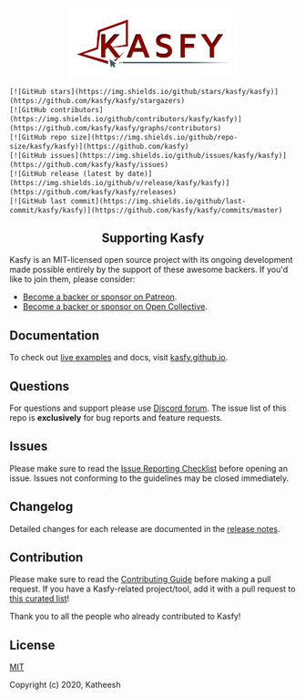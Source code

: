 <p align="center"><a href="https://kasfy.github.io" target="_blank" rel="noopener noreferrer"><img width="300" src="https://raw.githubusercontent.com/kasfy/assets/master/images/kasfy-small.png" alt="logo"></a></p>


    [![GitHub stars](https://img.shields.io/github/stars/kasfy/kasfy)](https://github.com/kasfy/kasfy/stargazers)
    [![GitHub contributors](https://img.shields.io/github/contributors/kasfy/kasfy)](https://github.com/kasfy/kasfy/graphs/contributors)
    [![GitHub repo size](https://img.shields.io/github/repo-size/kasfy/kasfy)](https://github.com/kasfy)
    [![GitHub issues](https://img.shields.io/github/issues/kasfy/kasfy)](https://github.com/kasfy/kasfy/issues)
    [![GitHub release (latest by date)](https://img.shields.io/github/v/release/kasfy/kasfy)](https://github.com/kasfy/kasfy/releases)
    [![GitHub last commit](https://img.shields.io/github/last-commit/kasfy/kasfy)](https://github.com/kasfy/kasfy/commits/master)


<h2 align="center">Supporting Kasfy</h2>

Kasfy is an MIT-licensed open source project with its ongoing development made possible entirely by the support of these awesome backers. If you'd like to join them, please consider:

- [Become a backer or sponsor on Patreon](https://www.patreon.com/katheesh).
- [Become a backer or sponsor on Open Collective](https://opencollective.com/katheesh).


## Documentation

To check out [live examples](https://kasfy.heroku.app/) and docs, visit [kasfy.github.io](https://kasfy.github.io).

## Questions

For questions and support please use [Discord forum](https://discord.gg/TUnwSru). The issue list of this repo is **exclusively** for bug reports and feature requests.

## Issues

Please make sure to read the [Issue Reporting Checklist](https://github.com/kasfy/kasfy/blob/master/.github/CONTRIBUTING.md) before opening an issue. Issues not conforming to the guidelines may be closed immediately.

## Changelog

Detailed changes for each release are documented in the [release notes](https://github.com/kasfy/kasfy/releases).

## Contribution

Please make sure to read the [Contributing Guide](https://github.com/kasfy/kasfy/blob/master/.github/CONTRIBUTING.md) before making a pull request. If you have a Kasfy-related project/tool, add it with a pull request to [this curated list](https://github.com/kasfy/kasfy)!

Thank you to all the people who already contributed to Kasfy!

## License

[MIT](http://opensource.org/licenses/MIT)

Copyright (c) 2020, Katheesh

